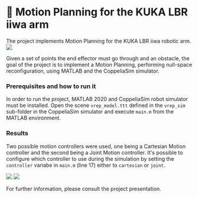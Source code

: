 # 🤖 Motion Planning for the KUKA LBR iiwa arm
The project implements Motion Planning for the KUKA LBR iiwa robotic arm.
![](https://github.com/ariannagavioli/Motion-Planning-for-KUKA-LBR/blob/main/resources/KUKA_presentation.gif)

Given a set of points the end effector must go through and an obstacle, the goal of the project is to implement a Motion Planning, performing null-space reconfiguration, using MATLAB and the CoppeliaSim simulator.
### Prerequisites and how to run it
In order to run the project, MATLAB 2020 and CoppeliaSim robot simulator must be installed.
Open the scene `vrep_model.ttt` defined in the `vrep_sim` sub-folder in the CoppeliaSim simulator and execute `main.m` from the MATLAB environment.
### Results 
Two possible motion controllers were used, one being a Cartesian Motion controller and the second being a Joint Motion controller. It's possible to configure which controller to use during the simulation by setting the `controller` variabe in `main.m` (line 17) either to `cartesian` or `joint`.

![](https://github.com/ariannagavioli/Motion-Planning-for-KUKA-LBR/blob/main/resources/cartesian_std_side.gif)
![](https://github.com/ariannagavioli/Motion-Planning-for-KUKA-LBR/blob/main/resources/cartesian_augmented_side.gif)

For further information, please consult the project presentation.
